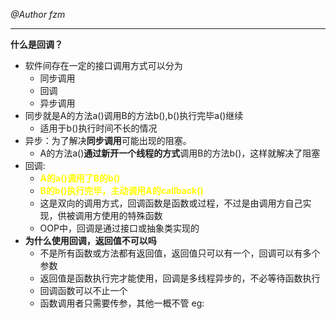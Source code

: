 *@Author fzm*

----------------------------
**什么是回调？**
- 软件间存在一定的接口调用方式可以分为
	- 同步调用
	- 回调
	- 异步调用
- 同步就是A的方法a()调用B的方法b(),b()执行完毕a()继续
	- 适用于b()执行时间不长的情况
- 异步：为了解决**同步调用**可能出现的阻塞。
	- A的方法a()**通过新开一个线程的方式**调用B的方法b()，这样就解决了阻塞
- 回调:
	- **<font color="#ffff00">A的a()调用了B的b()</font>**
	- **<font color="#ffff00">B的b()执行完毕，主动调用A的callback()</font>**
	- 这是双向的调用方式，回调函数是函数或过程，不过是由调用方自己实现，供被调用方使用的特殊函数
	- OOP中，回调是通过接口或抽象类实现的
- **为什么使用回调，返回值不可以吗**
	- 不是所有函数或方法都有返回值，返回值只可以有一个，回调可以有多个参数
	- 返回值是函数执行完才能使用，回调是多线程异步的，不必等待函数执行
	- 回调函数可以不止一个
	- 函数调用者只需要传参，其他一概不管
eg: